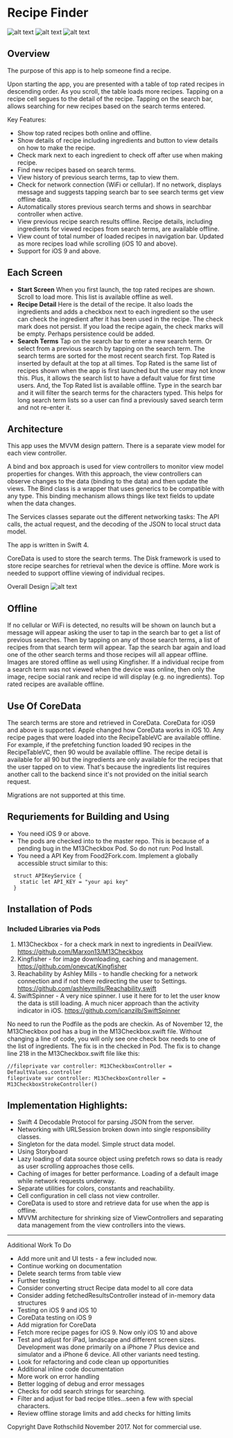 # Recipe Finder
![alt text](ReadMeImages/Recipes.jpg "Choose recipe")
![alt text](ReadMeImages/recipeDetail.jpg "Detail of the recipe")
![alt text](ReadMeImages/searchTerms.jpg "Search term history")

## Overview

The purpose of this app is to help someone find a recipe.

Upon starting the app, you are presented with a table of top rated recipes in descending order.  As you scroll, the table loads more recipes.  Tapping on a recipe cell segues to the detail of the recipe.  Tapping on the search bar, allows searching for new recipes based on the search terms entered.

Key Features:
- Show top rated recipes both online and offline.
- Show details of recipe including ingredients and button to view details on how to make the recipe.
- Check mark next to each ingredient to check off after use when making recipe.
- Find new recipes based on search terms.
- View history of previous search terms, tap to view them.
- Check for network connection (WiFi or cellular).  If no network, displays message and suggests tapping search bar to see search terms get view offline data.
- Automatically stores previous search terms and shows in searchbar controller when active.
- View previous recipe search results offline. Recipe details, including ingredients for viewed recipes from search terms, are available offline.
- View count of total number of loaded recipes in navigation bar.  Updated as more recipes load while scrolling (iOS 10 and above).
- Support for iOS 9 and above.


## Each Screen
* **Start Screen**  When you first launch, the top rated recipes are shown.  Scroll to load more. This list is available offline as well.
* **Recipe Detail**  Here is the detail of the recipe.  It also loads the ingredients and adds a checkbox next to each ingredient so the user can check the ingredient after it has been used in the recipe.  The check mark does not persist. If you load the recipe again, the check marks will be empty.  Perhaps persistence could be added.
* **Search Terms**  Tap on the search bar to enter a new search term. Or select from a previous search  by tapping on the search term. The search terms are sorted for the most recent search first. Top Rated is inserted by default at the top at all times.  Top Rated is the same list of recipes shown when the app is first launched but the user may not know this.  Plus, it allows the search list to have a default value for first time users.  And, the Top Rated list is available offline.  Type in the search bar and it will filter the search terms for the characters typed.  This helps for long search term lists so a user can find a previously saved search term and not re-enter it. 

## Architecture
This app uses the MVVM design pattern.  There is a separate view model for each view controller.

A bind and box approach is used for view controllers to monitor view model properties for changes. With this approach, the view controllers can observe changes to the data (binding to the data) and then update the views. The Bind class is a wrapper that uses generics to be compatible with any type. This binding mechanism allows things like text fields to update when the data changes.

The Services classes separate out the different networking tasks: The API calls, the actual request, and the decoding of the JSON to local struct data model.

The app is written in Swift 4.

CoreData is used to store the search terms. The Disk framework is used to store recipe searches for retrieval when the device is offline.  More work is needed to support offline viewing of individual recipes.

Overall Design
![alt text](ReadMeImages/Design.jpg "Search term history")


## Offline
If no cellular or WiFi is detected, no results will be shown on launch but a message will appear asking the user to tap in the search bar to get a list of previous searches.  Then by tapping on any of those search terms, a list of recipes from that search term will appear.   Tap the search bar again and load one of the other search terms and those  recipes will all appear offline.  Images are stored offline as well using Kingfisher.  If a individual recipe from a search term was not viewed when the device was online, then only the image, recipe social rank and recipe id will display (e.g. no ingredients). Top rated recipes are  available offline.

## Use Of CoreData
The search terms are store and retrieved in CoreData.  CoreData for iOS9 and above is supported.  Apple changed how CoreData works in iOS 10.  Any recipe pages that were loaded into the RecipeTableVC are available offline.   For example, if the prefetching function loaded 90 recipes in the RecipeTableVC, then 90 would be available offline.  The recipe detail is available for all 90 but the ingredients are only available for the recipes that the user tapped on to view.  That's because the ingredients list requires another call to the backend since it's not provided on the initial search request.

Migrations are not supported at this time.

## Requriements for Building and Using

* You need iOS 9 or above.  
* The pods are checked into to the master repo.  This is because of a pending bug in the M13Checkbox Pod.  So do not run:  Pod Install.
* You need a API Key from Food2Fork.com.  Implement a globally accessible struct similar to this:
```
  struct APIKeyService {
    static let API_KEY = "your api key"
  }
```

## Installation of Pods
### Included Libraries via Pods
1. M13Checkbox - for a check mark in next to ingredients in DeailView. https://github.com/Marxon13/M13Checkbox
2. Kingfisher - for image downloading, caching and management. https://github.com/onevcat/Kingfisher
3. Reachability by Ashley Mills - to handle checking for a network connection and if not there redirecting the user to Settings. https://github.com/ashleymills/Reachability.swift
4. SwiftSpinner - A very nice spinner.  I use it here for to let the user know the data is still loading.  A much nicer approach than the activity indicator in iOS. https://github.com/icanzilb/SwiftSpinner

No need to run the Podfile as the pods are checkin.  As of November 12, the M13Checkbox pod has a bug in the M13Checkbox.swift file.  Without changing a line of code, you will only see one check box needs to one of the list of ingredients.  The fix is in the checked in Pod.  The fix is to change line 218 in the M13Checkbox.swift file like this:
```
//fileprivate var controller: M13CheckboxController = DefaultValues.controller
fileprivate var controller: M13CheckboxController = M13CheckboxStrokeController()
```



## Implementation Highlights:

* Swift 4 Decodable Protocol for parsing JSON from the server.
* Networking with URLSession broken down into single responsibility classes.
* Singleton for the data model. Simple struct data model.
* Using Storyboard
* Lazy loading of data source object using prefetch rows so data is ready as user scrolling approaches those cells.
* Caching of images for better performance.  Loading of a default image while network requests underway.
* Separate utilities for colors, constants and reachability.
* Cell configuration in cell class not view controller.
* CoreData is used to store and retrieve data for use when the app is offline.
* MVVM architecture for shrinking size of ViewControllers and separating data management from the view controllers into the views.


---

Additional Work To Do
* Add more unit and UI tests - a few included now.
* Continue working on documentation
* Delete search terms from table view
* Further testing
* Consider converting struct Recipe data model to all core data
* Consider adding fetchedResultsController instead of in-memory data structures
* Testing on iOS 9 and iOS 10
* CoreData testing on iOS 9
* Add migration for CoreData
* Fetch more recipe pages for iOS 9.  Now only iOS 10 and above
* Test and adjust for iPad, landscape and different screen sizes. Development was done primarily on a iPhone 7 Plus device and simulator and a iPhone 6 device. All other variants need testing.
* Look for refactoring and code clean up opportunities
* Additional inline code documentation
* More work on error handling
* Better logging of debug and error messages
* Checks for odd search strings for searching.
* Filter and adjust for bad recipe titles...seen a few with special characters.
* Review offline storage limits and add checks for hitting limits


Copyright Dave Rothschild November 2017. Not for commercial use.
